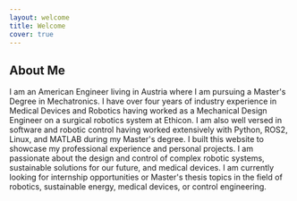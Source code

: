 ```yaml
---
layout: welcome
title: Welcome
cover: true
---
```


## About Me

I am an American Engineer living in Austria where I am pursuing a Master's Degree in Mechatronics. 
I have over four years of industry experience in Medical Devices and Robotics having worked as a 
Mechanical Design Engineer on a surgical robotics system at Ethicon. I am also well versed in software 
and robotic control having worked extensively with Python, ROS2, Linux, and MATLAB during my Master's 
degree. I built this website to showcase my professional experience and personal projects. I am 
passionate about the design and control of complex robotic systems, sustainable solutions for our 
future, and medical devices. I am currently looking for internship opportunities or Master's thesis
topics in the field of robotics, sustainable energy, medical devices, or control engineering.
